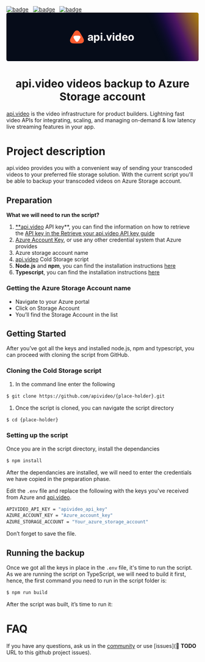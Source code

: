[![badge](https://img.shields.io/twitter/follow/api_video?style=social)](https://twitter.com/intent/follow?screen_name=api_video)
&nbsp; [![badge](https://img.shields.io/github/stars/apivideo/api.video-android-live-stream?style=social)](https://github.com/apivideo/api.video-android-live-stream)
&nbsp; [![badge](https://img.shields.io/discourse/topics?server=https%3A%2F%2Fcommunity.api.video)](https://community.api.video)
![](https://github.com/apivideo/.github/blob/main/assets/apivideo_banner.png)
<h1 align="center">api.video videos backup to Azure Storage account</h1>

[api.video](https://api.video) is the video infrastructure for product builders. Lightning fast
video APIs for integrating, scaling, and managing on-demand & low latency live streaming features in
your app.

# Project description

api.video provides you with a convenient way of sending your transcoded videos to your preferred file storage solution. With the current script you'll be able to backup your transcoded videos on Azure Storage account.

## Preparation

**What we will need to run the script?**

1. [**api.video](http://api.video) API key**, you can find the information on how to retrieve the [API key in the Retrieve your api.video API key guide](https://docs.api.video/reference/authentication-guide#retrieve-your-apivideo-api-key)
2. [Azure Account Key](https://learn.microsoft.com/en-us/azure/storage/common/storage-account-keys-manage?tabs=azure-portal), or use any other credential system that Azure provides
3. Azure storage account name
4. [api.video](http://api.video) Cold Storage script
5. **Node.js** and **npm**, you can find the installation instructions [here](https://docs.npmjs.com/downloading-and-installing-node-js-and-npm)
6. **Typescript**, you can find the installation instructions [here](https://www.npmjs.com/package/typescript)

### Getting the Azure Storage Account name

- Navigate to your Azure portal
- Click on Storage Account  
- You’ll find the Storage Account in the list
  
    

## Getting Started

After you’ve got all the keys and installed node.js, npm and typescript, you can proceed with cloning the script from GitHub.

### Cloning the Cold Storage script

1. In the command line enter the following

```bash
$ git clone https://github.com/apivideo/{place-holder}.git
```

1. Once the script is cloned, you can navigate the script directory

```bash
$ cd {place-holder}
```

### Setting up the script

Once you are in the script directory, install the dependancies

```bash
$ npm install
```

After the dependancies are installed, we will need to enter the credentials we have copied in the preparation phase.

Edit the `.env` file and replace the following with the keys you've received from Azure and [api.video](http://api.video/). 

```bash
APIVIDEO_API_KEY = "apivideo_api_key"
AZURE_ACCOUNT_KEY = "Azure_account_key"
AZURE_STORAGE_ACCOUNT = "Your_azure_storage_account"
```

Don’t forget to save the file. 

## Running the backup

Once we got all the keys in place in the `.env` file, it's time to run the script. As we are running the script on TypeScript, we will need to build it first, hence, the first command you need to run in the script folder is:

```bash
$ npm run build
```

After the script was built, it’s time to run it:

# FAQ

If you have any questions, ask us in the [community](https://community.api.video) or
use [issues](:memo: **TODO** URL to this github project issues).
